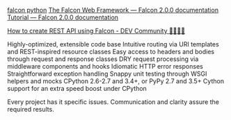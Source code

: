 


[falcon python](https://www.google.com/search?q=falcon+python&ie=UTF-8)
[The Falcon Web Framework — Falcon 2.0.0 documentation ](https://falcon.readthedocs.io/en/stable/)
[Tutorial — Falcon 2.0.0 documentation ](https://falcon.readthedocs.io/en/stable/user/tutorial.html)

[How to create REST API using Falcon - DEV Community 👩‍💻👨‍💻 ](https://dev.to/apcelent/how-to-create-rest-api-using-falcon-coi)

Highly-optimized, extensible code base
Intuitive routing via URI templates and REST-inspired resource classes
Easy access to headers and bodies through request and response classes
DRY request processing via middleware components and hooks
Idiomatic HTTP error responses
Straightforward exception handling
Snappy unit testing through WSGI helpers and mocks
CPython 2.6-2.7 and 3.4+, or PyPy 2.7 and 3.5+
Cython support for an extra speed boost under CPython


Every project has it specific issues. Communication and clarity assure the required results.